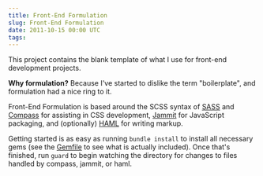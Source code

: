```yaml
---
title: Front-End Formulation
slug: Front-End Formulation
date: 2011-10-15 00:00 UTC
tags:
---
```


This project contains the blank template of what I use for front-end development projects.

**Why formulation?** Because I've started to dislike the term "boilerplate", and formulation had a nice ring to it.

Front-End Formulation is based around the SCSS syntax of [SASS](http://www.sass-lang.com) and [Compass](http://compass-style.org/) for assisting in CSS development, [Jammit](http://documentcloud.github.com/jammit/) for JavaScript packaging, and (optionally) [HAML](http://haml-lang.com/) for writing markup.

Getting started is as easy as running `bundle install` to install all necessary gems (see the [Gemfile](https://github.com/markupboy/front-end-formulation/blob/master/Gemfile) to see what is actually included). Once that's finished, run `guard` to begin watching the directory for changes to files handled by compass, jammit, or haml.
